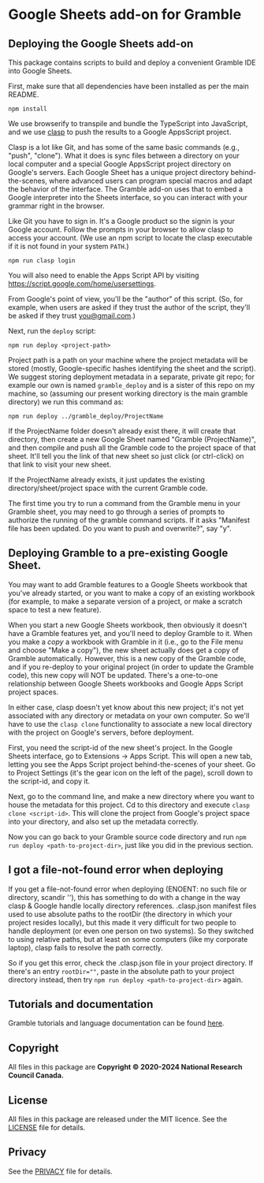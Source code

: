 # Google Sheets add-on for Gramble

## Deploying the Google Sheets add-on

This package contains scripts to build and deploy a convenient Gramble IDE into Google Sheets.

First, make sure that all dependencies have been installed as per the main README. 

    npm install

We use browserify to transpile and bundle the TypeScript into JavaScript, and we use [clasp](https://developers.google.com/apps-script/guides/clasp) to push the results to a Google AppsScript project.

Clasp is a lot like Git, and has some of the same basic commands (e.g., "push", "clone").  What it does is sync files between a directory on your local computer and a special Google AppsScript project directory on Google's servers.  Each Google Sheet has a unique project directory behind-the-scenes, where advanced users can program special macros and adapt the behavior of the interface.  The Gramble add-on uses that to embed a Google interpreter into the Sheets interface, so you can interact with your grammar right in the browser.

Like Git you have to sign in.  It's a Google product so the signin is your Google account. Follow the prompts in your browser to allow clasp to access your account. (We use an npm script to locate the clasp executable if it is not found in your system `PATH`.)

    npm run clasp login

You will also need to enable the Apps Script API by visiting https://script.google.com/home/usersettings.

From Google's point of view, you'll be the "author" of this script.  (So, for example, when users are asked if they trust the author of the script, they'll be asked if they trust you@gmail.com.)

Next, run the `deploy` script:

    npm run deploy <project-path>

Project path is a path on your machine where the project metadata will be stored (mostly, Google-specific hashes identifying the sheet and the script).  We suggest storing deployment metadata in a separate, private git repo; for example our own is named `gramble_deploy` and is a sister of this repo on my machine, so (assuming our present working directory is the main gramble directory) we run this command as:

    npm run deploy ../gramble_deploy/ProjectName

If the ProjectName folder doesn't already exist there, it will create that directory, then create a new Google Sheet named "Gramble (ProjectName)", and then compile and push all the Gramble code to the project space of that sheet.  It'll tell you the link of that new sheet so just click (or ctrl-click) on that link to visit your new sheet.

If the ProjectName already exists, it just updates the existing directory/sheet/project space with the current Gramble code.

The first time you try to run a command from the Gramble menu in your Gramble sheet, you may need to go through a series of prompts to authorize the running of the gramble command scripts.  If it asks "Manifest file has been updated. Do you want to push and overwrite?", say "y".

Deploying Gramble to a pre-existing Google Sheet.
----------------

You may want to add Gramble features to a Google Sheets workbook that you've already started, or you want to make a copy of an existing workbook (for example, to make a separate version of a project, or make a scratch space to test a new feature).  

When you start a new Google Sheets workbook, then obviously it doesn't have a Gramble features yet, and you'll need to deploy Gramble to it.  When you make a *copy* a workbook with Gramble in it (i.e., go to the File menu and choose "Make a copy"), the new sheet actually does get a copy of Gramble automatically.  However, this is a new copy of the Gramble code, and if you re-deploy to your original project (in order to update the Gramble code), this new copy will NOT be updated.  There's a one-to-one relationship between Google Sheets workbooks and Google Apps Script project spaces.

In either case, clasp doesn't yet know about this new project; it's not yet associated with any directory or metadata on your own computer.  So we'll have to use the `clasp clone` functionality to associate a new local directory with the project on Google's servers, before deployment.

First, you need the script-id of the new sheet's project.  In the Google Sheets interface, go to Extensions -> Apps Script.  This will open a new tab, letting you see the Apps Script project behind-the-scenes of your sheet.  Go to Project Settings (it's the gear icon on the left of the page), scroll down to the script-id, and copy it.

Next, go to the command line, and make a new directory where you want to house the metadata for this project.  Cd to this directory and execute `clasp clone <script-id>`.  This will clone the project from Google's project space into your directory, and also set up the metadata correctly.

Now you can go back to your Gramble source code directory and run `npm run deploy <path-to-project-dir>`, just like you did in the previous section. 

I got a file-not-found error when deploying
---------------------

If you get a file-not-found error when deploying (ENOENT: no such file or directory, scandir ''), this has something to do with a change in the way clasp & Google handle locally directory references.  .clasp.json manifest files used to use absolute paths to the rootDir (the directory in which your project resides locally), but this made it very difficult for two people to handle deployment (or even one person on two systems).  So they switched to using relative paths, but at least on some computers (like my corporate laptop), clasp fails to resolve the path correctly.

So if you get this error, check the .clasp.json file in your project directory.  If there's an entry `rootDir=""`, paste in the absolute path to your project directory instead, then try `npm run deploy <path-to-project-dir>` again.

Tutorials and documentation
---------------

Gramble tutorials and language documentation can be found [here](https://nrc-cnrc.github.io/gramble/).
 
Copyright
---------

All files in this package are **Copyright © 2020-2024 National Research Council Canada.**

License
-------

All files in this package are released under the MIT licence. See the [LICENSE](LICENSE) file for details.

Privacy
-------

See the [PRIVACY](PRIVACY) file for details.

